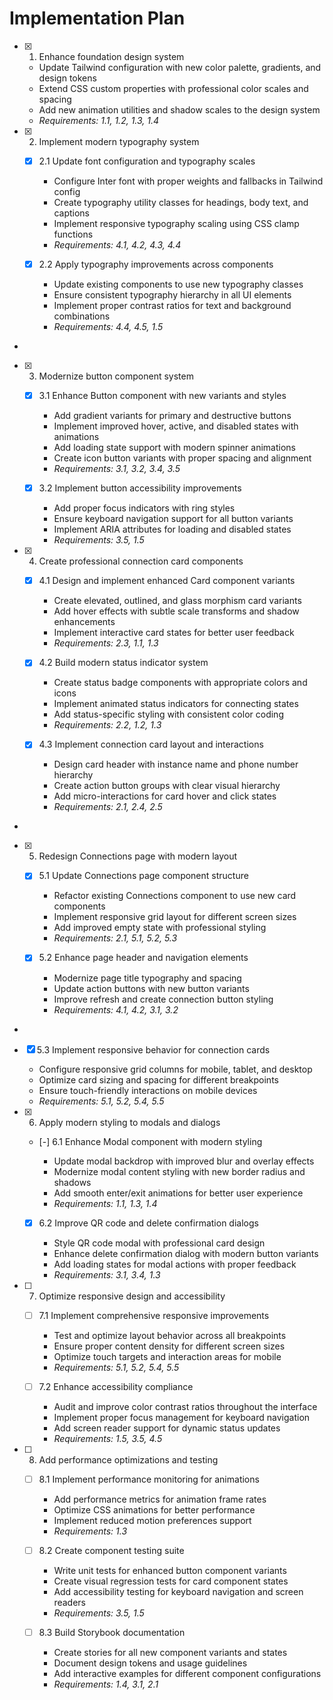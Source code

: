 # Implementation Plan

- [x] 1. Enhance foundation design system






  - Update Tailwind configuration with new color palette, gradients, and design tokens
  - Extend CSS custom properties with professional color scales and spacing
  - Add new animation utilities and shadow scales to the design system
  - _Requirements: 1.1, 1.2, 1.3, 1.4_



- [x] 2. Implement modern typography system





  - [x] 2.1 Update font configuration and typography scales





    - Configure Inter font with proper weights and fallbacks in Tailwind config
    - Create typography utility classes for headings, body text, and captions
    - Implement responsive typography scaling using CSS clamp functions
    - _Requirements: 4.1, 4.2, 4.3, 4.4_

  - [x] 2.2 Apply typography improvements across components




    - Update existing components to use new typography classes
    - Ensure consistent typography hierarchy in all UI elements
    - Implement proper contrast ratios for text and background combinations
    - _Requirements: 4.4, 4.5, 1.5_
-

- [x] 3. Modernize button component system




  - [x] 3.1 Enhance Button component with new variants and styles






    - Add gradient variants for primary and destructive buttons
    - Implement improved hover, active, and disabled states with animations
    - Add loading state support with modern spinner animations
    - Create icon button variants with proper spacing and alignment
    - _Requirements: 3.1, 3.2, 3.4, 3.5_

  - [x] 3.2 Implement button accessibility improvements







    - Add proper focus indicators with ring styles
    - Ensure keyboard navigation support for all button variants
    - Implement ARIA attributes for loading and disabled states
    - _Requirements: 3.5, 1.5_

- [x] 4. Create professional connection card components




  - [x] 4.1 Design and implement enhanced Card component variants






    - Create elevated, outlined, and glass morphism card variants
    - Add hover effects with subtle scale transforms and shadow enhancements
    - Implement interactive card states for better user feedback
    - _Requirements: 2.3, 1.1, 1.3_

  - [x] 4.2 Build modern status indicator system



    - Create status badge components with appropriate colors and icons
    - Implement animated status indicators for connecting states
    - Add status-specific styling with consistent color coding
    - _Requirements: 2.2, 1.2, 1.3_



  - [x] 4.3 Implement connection card layout and interactions





    - Design card header with instance name and phone number hierarchy
    - Create action button groups with clear visual hierarchy
    - Add micro-interactions for card hover and click states
    - _Requirements: 2.1, 2.4, 2.5_
-

- [x] 5. Redesign Connections page with modern layout




  - [x] 5.1 Update Connections page component structure







    - Refactor existing Connections component to use new card components
    - Implement responsive grid layout for different screen sizes
    - Add improved empty state with professional styling
    - _Requirements: 2.1, 5.1, 5.2, 5.3_

  - [x] 5.2 Enhance page header and navigation elements






    - Modernize page title typography and spacing
    - Update action buttons with new button variants
    - Improve refresh and create connection button styling
    - _Requirements: 4.1, 4.2, 3.1, 3.2_
-

  - [x] 5.3 Implement responsive behavior for connection cards






    - Configure responsive grid columns for mobile, tablet, and desktop
    - Optimize card sizing and spacing for different breakpoints
    - Ensure touch-friendly interactions on mobile devices
    - _Requirements: 5.1, 5.2, 5.4, 5.5_


- [x] 6. Apply modern styling to modals and dialogs




  - [-] 6.1 Enhance Modal component with modern styling





    - Update modal backdrop with improved blur and overlay effects
    - Modernize modal content styling with new border radius and shadows
    - Add smooth enter/exit animations for better user experience
    - _Requirements: 1.1, 1.3, 1.4_

  - [x] 6.2 Improve QR code and delete confirmation dialogs



    - Style QR code modal with professional card design
    - Enhance delete confirmation dialog with modern button variants
    - Add loading states for modal actions with proper feedback
    - _Requirements: 3.1, 3.4, 1.3_

- [ ] 7. Optimize responsive design and accessibility

  - [ ] 7.1 Implement comprehensive responsive improvements

    - Test and optimize layout behavior across all breakpoints
    - Ensure proper content density for different screen sizes
    - Optimize touch targets and interaction areas for mobile
    - _Requirements: 5.1, 5.2, 5.4, 5.5_

  - [ ] 7.2 Enhance accessibility compliance

    - Audit and improve color contrast ratios throughout the interface
    - Implement proper focus management for keyboard navigation
    - Add screen reader support for dynamic status updates
    - _Requirements: 1.5, 3.5, 4.5_

- [ ] 8. Add performance optimizations and testing

  - [ ] 8.1 Implement performance monitoring for animations

    - Add performance metrics for animation frame rates
    - Optimize CSS animations for better performance
    - Implement reduced motion preferences support
    - _Requirements: 1.3_

  - [ ] 8.2 Create component testing suite

    - Write unit tests for enhanced button component variants
    - Create visual regression tests for card component states
    - Add accessibility testing for keyboard navigation and screen readers
    - _Requirements: 3.5, 1.5_

  - [ ] 8.3 Build Storybook documentation

    - Create stories for all new component variants and states
    - Document design tokens and usage guidelines
    - Add interactive examples for different component configurations
    - _Requirements: 1.4, 3.1, 2.1_